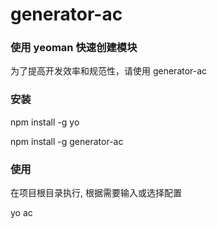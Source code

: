 # generator-ac
### 使用 yeoman 快速创建模块

为了提高开发效率和规范性，请使用 generator-ac

### 安装

npm install -g yo

npm install -g generator-ac

### 使用

在项目根目录执行, 根据需要输入或选择配置

yo ac
